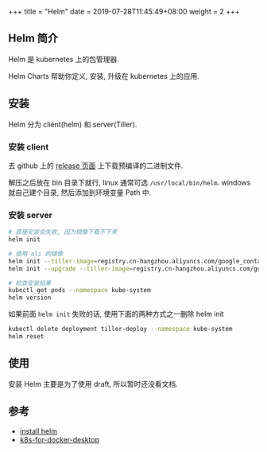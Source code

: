 +++
title = "Helm"
date =  2019-07-28T11:45:49+08:00
weight = 2
+++

## Helm 简介

Helm 是 kubernetes 上的包管理器.

Helm Charts 帮助你定义, 安装, 升级在 kubernetes 上的应用.

## 安装

Helm 分为 client(helm) 和 server(Tiller).

### 安装 client

去 github 上的 [release 页面](https://github.com/helm/helm/releases) 上下载预编译的二进制文件.

解压之后放在 bin 目录下就行, linux 通常可选 `/usr/local/bin/helm`.
windows 就自己建个目录, 然后添加到环境变量 Path 中.

### 安装 server

```bash
# 直接安装会失败, 因为镜像下载不下来
helm init

# 使用 ali 的镜像
helm init --tiller-image=registry.cn-hangzhou.aliyuncs.com/google_containers/tiller:v2.14.2
helm init --upgrade --tiller-image=registry.cn-hangzhou.aliyuncs.com/google_containers/tiller:v2.14.2

# 检查安装结果
kubectl get pods --namespace kube-system
helm version
```

如果前面 `helm init` 失败的话, 使用下面的两种方式之一删除 helm init

```bash
kubectl delete deployment tiller-deploy --namespace kube-system
helm reset
```

## 使用

安装 Helm 主要是为了使用 draft, 所以暂时还没看文档.

## 参考

- [install helm](https://github.com/helm/helm/blob/master/docs/install.md)
- [k8s-for-docker-desktop](https://github.com/AliyunContainerService/k8s-for-docker-desktop)
